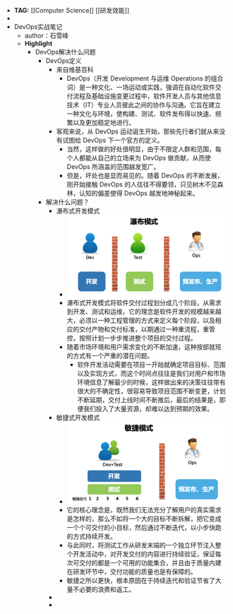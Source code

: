 - **TAG:** [[Computer Science]] [[研发效能]]
-
- DevOps实战笔记
	- author：石雪峰
	- **Highlight**
		- DevOps解决什么问题
			- DevOps定义
				- 来自维基百科
					- DevOps（开发 Development 与运维 Operations 的组合词）是一种文化、一场运动或实践，强调在自动化软件交付流程及基础设施变更过程中，软件开发人员与其他信息技术（IT）专业人员彼此之间的协作与沟通。它旨在建立一种文化与环境，使构建、测试、软件发布得以快速、频繁以及更加稳定地进行。
				- 客观来说，从 DevOps 运动诞生开始，那些先行者们就从来没有试图给 DevOps 下一个官方的定义。
					- 当然，这样做的好处很明显，由于不限定人群和范围，每个人都能从自己的立场来为 DevOps 做贡献，从而使 DevOps 所涵盖的范围越发宽广。
					- 但是，坏处也是显而易见的。随着 DevOps 的不断发展，刚开始接触 DevOps 的人往往不得要领，只见树木不见森林，认知的偏差使得 DevOps 越发地神秘起来。
			- 解决什么问题？
				- 瀑布式开发模式
					- ![image.png](../assets/image_1641735637457_0.png)
					- 瀑布式开发模式将软件交付过程划分成几个阶段，从需求到开发、测试和运维，它的理念是软件开发的规模越来越大，必须以一种工程管理的方式来定义每个阶段，以及相应的交付产物和交付标准，以期通过一种重流程，重管控，按照计划一步步推进整个项目的交付过程。
					- 随着市场环境和用户需求变化的不断加速，这种按部就班的方式有一个严重的潜在问题。
						- 软件开发活动需要在项目一开始就确定项目目标、范围以及实现方式，而这个时间点往往是我们对用户和市场环境信息了解最少的时候，这样做出来的决策往往带有很大的不确定性，很容易导致项目范围不断变更，计划不断延期，交付上线时间不断推后，最后的结果是，即便我们投入了大量资源，却难以达到预期的效果。
				- 敏捷式开发模式
					- ![image.png](../assets/image_1641735647348_0.png)
					- 它的核心理念是，既然我们无法充分了解用户的真实需求是怎样的，那么不如将一个大的目标不断拆解，把它变成一个个可交付的小目标，然后通过不断迭代，以小步快跑的方式持续开发。
					- 与此同时，将测试工作从研发末端的一个独立环节注入整个开发活动中，对开发交付的内容进行持续验证，保证每次可交付的都是一个可用的功能集合，并且由于质量内建在研发环节中，交付功能的质量也是有保障的。
					- 敏捷之所以更快，根本原因在于持续迭代和验证节省了大量不必要的浪费和返工。
				-
				-